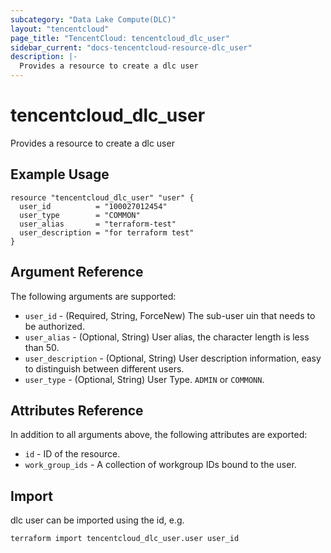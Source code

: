 ```yaml
---
subcategory: "Data Lake Compute(DLC)"
layout: "tencentcloud"
page_title: "TencentCloud: tencentcloud_dlc_user"
sidebar_current: "docs-tencentcloud-resource-dlc_user"
description: |-
  Provides a resource to create a dlc user
---
```


# tencentcloud_dlc_user

Provides a resource to create a dlc user

## Example Usage

```hcl
resource "tencentcloud_dlc_user" "user" {
  user_id          = "100027012454"
  user_type        = "COMMON"
  user_alias       = "terraform-test"
  user_description = "for terraform test"
}
```

## Argument Reference

The following arguments are supported:

* `user_id` - (Required, String, ForceNew) The sub-user uin that needs to be authorized.
* `user_alias` - (Optional, String) User alias, the character length is less than 50.
* `user_description` - (Optional, String) User description information, easy to distinguish between different users.
* `user_type` - (Optional, String) User Type. `ADMIN` or `COMMONN`.

## Attributes Reference

In addition to all arguments above, the following attributes are exported:

* `id` - ID of the resource.
* `work_group_ids` - A collection of workgroup IDs bound to the user.


## Import

dlc user can be imported using the id, e.g.

```
terraform import tencentcloud_dlc_user.user user_id
```

